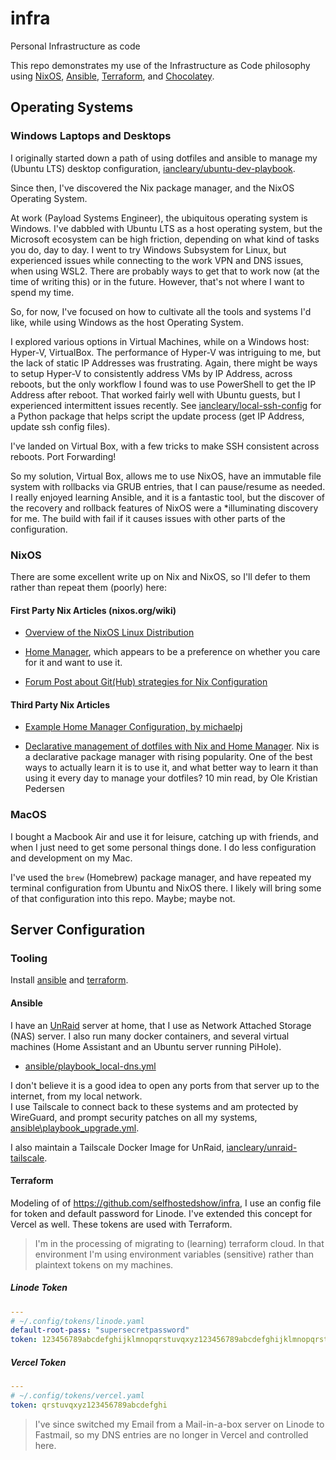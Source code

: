 # infra

Personal Infrastructure as code

This repo demonstrates my use of the Infrastructure as Code philosophy using [NixOS](https://nixos.org), [Ansible](https://docs.ansible.com/ansible_community.html), [Terraform](https://www.terraform.io/), and [Chocolatey](https://chocolatey.org/).

## Operating Systems

### Windows Laptops and Desktops

I originally started down a path of using dotfiles and ansible to manage my (Ubuntu LTS) desktop configuration, [iancleary/ubuntu-dev-playbook](https://github.com/iancleary/ubuntu-dev-playbook).

Since then, I've discovered the Nix package manager, and the NixOS Operating System.

At work (Payload Systems Engineer), the ubiquitous operating system is Windows.  I've dabbled with Ubuntu LTS as a host operating system, but the Microsoft ecosystem can be high friction, depending on what kind of tasks you do, day to day.
I went to try Windows Subsystem for Linux, but experienced issues while connecting to the work VPN and DNS issues, when using WSL2.  There are probably ways to get that to work now (at the time of writing this) or in the future.  However, that's not where I want to spend my time.

So, for now, I've focused on how to cultivate all the tools and systems I'd like, while using Windows as the host Operating System.

I explored various options in Virtual Machines, while on a Windows host: Hyper-V, VirtualBox.  The performance of Hyper-V was intriguing to me, but the lack of static IP Addresses was frustrating.  Again, there might be ways to setup Hyper-V to consistently address VMs by IP Address, across reboots, but the only workflow I found was to use PowerShell to get the IP Address after reboot.  That worked fairly well with Ubuntu guests, but I experienced intermittent issues recently. See [iancleary/local-ssh-config](https://github.com/iancleary/local-ssh-config) for a Python package that helps script the update process (get IP Address, update ssh config files).

I've landed on Virtual Box, with a few tricks to make SSH consistent across reboots.  Port Forwarding!

So my solution, Virtual Box, allows me to use NixOS, have an immutable file system with rollbacks via GRUB entries, that I can pause/resume as needed.  I really enjoyed learning Ansible, and it is a fantastic tool, but the discover of the recovery and rollback features of NixOS were a *illuminating discovery for me.  The build with fail if it causes issues with other parts of the configuration.

### NixOS

There are some excellent write up on Nix and NixOS, so I'll defer to them rather than repeat them (poorly) here:

#### First Party Nix Articles (nixos.org/wiki)

* [Overview of the NixOS Linux Distribution](https://nixos.wiki/wiki/Overview_of_the_NixOS_Linux_distribution)

* [Home Manager](https://nixos.wiki/wiki/Home_Manager), which appears to be a preference on whether you care for it and want to use it.

* [Forum Post about Git(Hub) strategies for Nix Configuration](https://discourse.nixos.org/t/github-strategies-for-configuration-nix/1983)

#### Third Party Nix Articles

* [Example Home Manager Configuration, by michaelpj](https://github.com/michaelpj/nixos-config/blob/master/modules/home.nix)

* [Declarative management of dotfiles with Nix and Home Manager](https://www.bekk.christmas/post/2021/16/dotfiles-with-nix-and-home-manager). Nix is a declarative package manager with rising popularity. One of the best ways to actually learn it is to use it, and what better way to learn it than using it every day to manage your dotfiles? 10 min read, by Ole Kristian Pedersen

### MacOS

I bought a Macbook Air and use it for leisure, catching up with friends, and when I just need to get some personal things done.  I do less configuration and development on my Mac.

I've used the `brew` (Homebrew) package manager, and have repeated my terminal configuration from Ubuntu and NixOS there.  I likely will bring some of that configuration into this repo.  Maybe; maybe not.

## Server Configuration

### Tooling

Install [ansible](https://docs.ansible.com/ansible/latest/installation_guide/intro_installation.html) and [terraform](https://www.terraform.io/downloads).

#### Ansible

I have an [UnRaid](https://unraid.net/) server at home, that I use as Network Attached Storage (NAS) server.  I also run many docker containers, and several virtual machines (Home Assistant and an Ubuntu server running PiHole).

* [ansible/playbook_local-dns.yml](ansible/playbook_local-dns.yml)

I don't believe it is a good idea to open any ports from that server up to the internet, from my local network.  
I use Tailscale to connect back to these systems and am protected by WireGuard, and prompt security patches on all my systems, [ansible\playbook_upgrade.yml](ansible\playbook_upgrade.yml).

I also maintain a Tailscale Docker Image for UnRaid, [iancleary/unraid-tailscale](https://github.com/iancleary/unraid-tailscale).

#### Terraform

Modeling of of <https://github.com/selfhostedshow/infra>, I use an config file for token and default password for Linode.  I've extended this concept for Vercel as well.  These tokens are used with Terraform.

> I'm in the processing of migrating to (learning) terraform cloud.  In that environment I'm using environment variables (sensitive) rather than plaintext tokens on my machines.

##### Linode Token

```yaml
---
# ~/.config/tokens/linode.yaml
default-root-pass: "supersecretpassword"
token: 123456789abcdefghijklmnopqrstuvqxyz123456789abcdefghijklmnopqrst
```

##### Vercel Token

```yaml
---
# ~/.config/tokens/vercel.yaml
token: qrstuvqxyz123456789abcdefghi
```

> I've since switched my Email from a Mail-in-a-box server on Linode to Fastmail, so my DNS entries are no longer in Vercel and controlled here.
